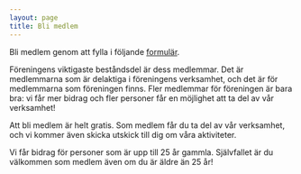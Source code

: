 ```yaml
---
layout: page
title: Bli medlem
---
```


Bli medlem genom att fylla i följande [formulär](https://ebas.ungaforskare.se/signups/index/31).

Föreningens viktigaste beståndsdel är dess medlemmar. Det är medlemmarna som är delaktiga i föreningens verksamhet, och det är för medlemmarna som föreningen finns. Fler medlemmar för föreningen är bara bra: vi får mer bidrag och fler personer får en möjlighet att ta del av vår verksamhet!

Att bli medlem är helt gratis. Som medlem får du ta del av vår verksamhet, och vi kommer även skicka utskick till dig om våra aktiviteter.

Vi får bidrag för personer som är upp till 25 år gammla. Självfallet är du välkommen som medlem även om du är äldre än 25 år! 

